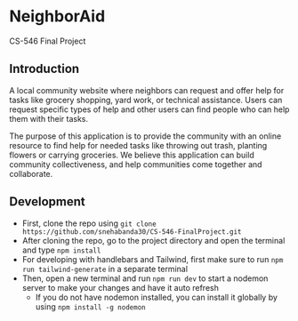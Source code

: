 # NeighborAid

CS-546 Final Project

## Introduction

A local community website where neighbors can request and offer help for tasks like grocery shopping, yard work, or technical assistance. Users can request specific types of help and other users can find people who can help them with their tasks.

The purpose of this application is to provide the community with an online resource to find help for needed tasks like throwing out trash, planting flowers or carrying groceries. We believe this application can build community collectiveness, and help communities come together and collaborate.

## Development

- First, clone the repo using `git clone https://github.com/snehabanda30/CS-546-FinalProject.git`
- After cloning the repo, go to the project directory and open the terminal and type `npm install`
- For developing with handlebars and Tailwind, first make sure to run `npm run tailwind-generate` in a separate terminal
- Then, open a new terminal and run `npm run dev` to start a nodemon server to make your changes and have it auto refresh
  - If you do not have nodemon installed, you can install it globally by using `npm install -g nodemon`
